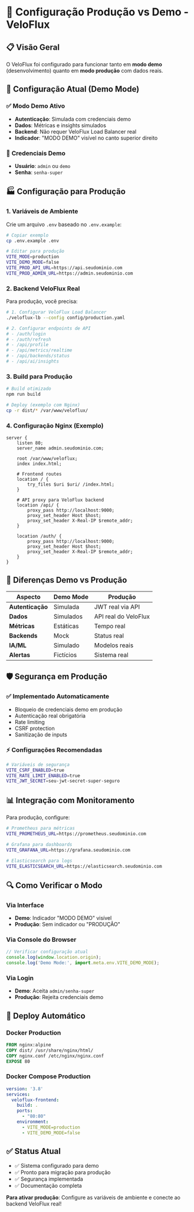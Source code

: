 # 🚀 Configuração Produção vs Demo - VeloFlux

## 📋 Visão Geral

O VeloFlux foi configurado para funcionar tanto em **modo demo** (desenvolvimento) quanto em **modo produção** com dados reais.

## 🔧 Configuração Atual (Demo Mode)

### ✅ **Modo Demo Ativo**
- **Autenticação**: Simulada com credenciais demo
- **Dados**: Métricas e insights simulados
- **Backend**: Não requer VeloFlux Load Balancer real
- **Indicador**: "MODO DEMO" visível no canto superior direito

### 🔑 **Credenciais Demo**
- **Usuário**: `admin` ou `demo`
- **Senha**: `senha-super`

## 🏭 Configuração para Produção

### 1. **Variáveis de Ambiente**

Crie um arquivo `.env` baseado no `.env.example`:

```bash
# Copiar exemplo
cp .env.example .env

# Editar para produção
VITE_MODE=production
VITE_DEMO_MODE=false
VITE_PROD_API_URL=https://api.seudominio.com
VITE_PROD_ADMIN_URL=https://admin.seudominio.com
```

### 2. **Backend VeloFlux Real**

Para produção, você precisa:

```bash
# 1. Configurar VeloFlux Load Balancer
./veloflux-lb --config config/production.yaml

# 2. Configurar endpoints de API
# - /auth/login
# - /auth/refresh  
# - /api/profile
# - /api/metrics/realtime
# - /api/backends/status
# - /api/ai/insights
```

### 3. **Build para Produção**

```bash
# Build otimizado
npm run build

# Deploy (exemplo com Nginx)
cp -r dist/* /var/www/veloflux/
```

### 4. **Configuração Nginx (Exemplo)**

```nginx
server {
    listen 80;
    server_name admin.seudominio.com;
    
    root /var/www/veloflux;
    index index.html;
    
    # Frontend routes
    location / {
        try_files $uri $uri/ /index.html;
    }
    
    # API proxy para VeloFlux backend
    location /api/ {
        proxy_pass http://localhost:9000;
        proxy_set_header Host $host;
        proxy_set_header X-Real-IP $remote_addr;
    }
    
    location /auth/ {
        proxy_pass http://localhost:9000;
        proxy_set_header Host $host;
        proxy_set_header X-Real-IP $remote_addr;
    }
}
```

## 🔄 Diferenças Demo vs Produção

| Aspecto | Demo Mode | Produção |
|---------|-----------|----------|
| **Autenticação** | Simulada | JWT real via API |
| **Dados** | Simulados | API real do VeloFlux |
| **Métricas** | Estáticas | Tempo real |
| **Backends** | Mock | Status real |
| **IA/ML** | Simulado | Modelos reais |
| **Alertas** | Fictícios | Sistema real |

## 🛡️ Segurança em Produção

### ✅ **Implementado Automaticamente**
- Bloqueio de credenciais demo em produção
- Autenticação real obrigatória
- Rate limiting
- CSRF protection
- Sanitização de inputs

### ⚡ **Configurações Recomendadas**
```bash
# Variáveis de segurança
VITE_CSRF_ENABLED=true
VITE_RATE_LIMIT_ENABLED=true
VITE_JWT_SECRET=seu-jwt-secret-super-seguro
```

## 📊 Integração com Monitoramento

Para produção, configure:

```bash
# Prometheus para métricas
VITE_PROMETHEUS_URL=https://prometheus.seudominio.com

# Grafana para dashboards
VITE_GRAFANA_URL=https://grafana.seudominio.com

# Elasticsearch para logs
VITE_ELASTICSEARCH_URL=https://elasticsearch.seudominio.com
```

## 🔍 Como Verificar o Modo

### Via Interface
- **Demo**: Indicador "MODO DEMO" visível
- **Produção**: Sem indicador ou "PRODUÇÃO"

### Via Console do Browser
```javascript
// Verificar configuração atual
console.log(window.location.origin);
console.log('Demo Mode:', import.meta.env.VITE_DEMO_MODE);
```

### Via Login
- **Demo**: Aceita `admin/senha-super`
- **Produção**: Rejeita credenciais demo

## 🚀 Deploy Automático

### Docker Production
```dockerfile
FROM nginx:alpine
COPY dist/ /usr/share/nginx/html/
COPY nginx.conf /etc/nginx/nginx.conf
EXPOSE 80
```

### Docker Compose Production
```yaml
version: '3.8'
services:
  veloflux-frontend:
    build: .
    ports:
      - "80:80"
    environment:
      - VITE_MODE=production
      - VITE_DEMO_MODE=false
```

## ✅ **Status Atual**
- ✅ Sistema configurado para demo
- ✅ Pronto para migração para produção
- ✅ Segurança implementada
- ✅ Documentação completa

**Para ativar produção**: Configure as variáveis de ambiente e conecte ao backend VeloFlux real!
